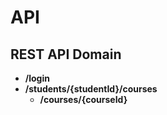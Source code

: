 # API

## REST API Domain

* **/login**
* **/students/{studentId}/courses**
  * **/courses/{courseId}**